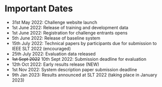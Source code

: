 # Important Dates

- 31st May 2022: Challenge website launch
- 1st June 2022: Release of training and development data 
- 1st June 2022: Registration for challenge entrants opens
- 5th June 2022: Release of baseline system
- 15th July 2022: Technical papers by participants due for submission to IEEE SLT 2022 (encouraged)
- 25th July 2022: Evaluation data released 
- ~~1st Sept 2022~~ 10th Sept 2022: Submission deadline for evaluation
- 12th Oct 2022: Early results release (NEW)
- 1st Nov 2022: System description paper submission deadline
- 9th Jan 2023: Results announced at SLT 2022 (taking place in January 2023)
